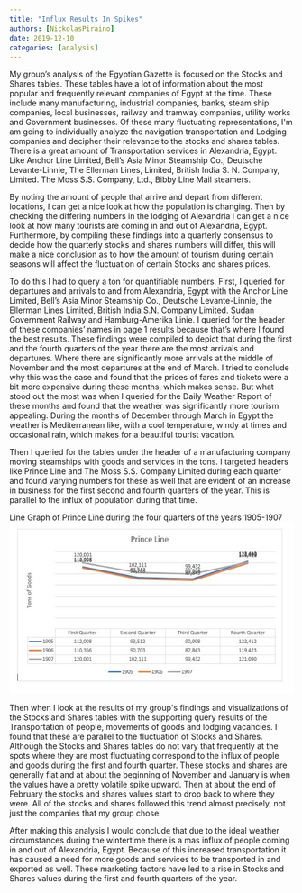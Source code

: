 ```yaml
---
title: "Influx Results In Spikes"
authors: [NickolasPiraino]
date: 2019-12-10
categories: [analysis]
---
```

My group’s analysis of the Egyptian Gazette is focused on the Stocks and Shares tables. These tables have a lot of information about the most popular and frequently relevant companies of Egypt at the time. These include many manufacturing, industrial companies, banks, steam ship companies, local businesses, railway and tramway companies, utility works and Government businesses. Of these many fluctuating representations, I'm am going to individually analyze the navigation transportation and Lodging companies and decipher their relevance to the stocks and shares tables. There is a great amount of Transportation services in Alexandria, Egypt. Like Anchor Line Limited, Bell’s Asia Minor Steamship Co., Deutsche Levante-Linnie, The Ellerman Lines, Limited, British India S. N. Company, Limited. The Moss S.S. Company, Ltd., Bibby Line Mail steamers.

By noting the amount of people that arrive and depart from different locations, I can get a nice look at how the population is changing. Then by checking the differing numbers in the lodging of Alexandria I can get a nice look at how many tourists are coming in and out of Alexandria, Egypt. Furthermore, by compiling these findings into a quarterly consensus to decide how the quarterly stocks and shares numbers will differ, this will make a nice conclusion as to how the amount of tourism during certain seasons will affect the fluctuation of certain Stocks and shares prices.

To do this I had to query a ton for quantifiable numbers. First, I queried for departures and arrivals to and from Alexandria, Egypt with the Anchor Line Limited, Bell’s Asia Minor Steamship Co., Deutsche Levante-Linnie, the Ellerman Lines Limited, British India S.N. Company Limited. Sudan Government Railway and Hamburg-Amerika Linie. I queried for the header of these companies’ names in page 1 results because that’s where I found the best results. These findings were compiled to depict that during the first and the fourth quarters of the year there are the most arrivals and departures. Where there are significantly more arrivals at the middle of November and the most departures at the end of March. I tried to conclude why this was the case and found that the prices of fares and tickets were a bit more expensive during these months, which makes sense. But what stood out the most was when I queried for the Daily Weather Report of these months and found that the weather was significantly more tourism appealing. During the months of December through March in Egypt the weather is Mediterranean like, with a cool temperature, windy at times and occasional rain, which makes for a beautiful tourist vacation.

Then I queried for the tables under the header of a manufacturing company moving steamships with goods and services in the tons. I targeted headers like Prince Line and The Moss S.S. Company Limited during each quarter and found varying numbers for these as well that are evident of an increase in business for the first second and fourth quarters of the year. This is parallel to the influx of population during that time.

Line Graph of Prince Line during the four quarters of the years 1905-1907
![Analysis-Photo.jpg](Analysis-Photo.jpg)

Then when I look at the results of my group's findings and visualizations of the Stocks and Shares tables with the supporting query results of the Transportation of people, movements of goods and lodging vacancies. I found that these are parallel to the fluctuation of Stocks and Shares. Although the Stocks and Shares tables do not vary that frequently at the spots where they are most fluctuating correspond to the influx of people and goods during the first and fourth quarter. These stocks and shares are generally flat and at about the beginning of November and January is when the values have a pretty volatile spike upward. Then at about the end of February the stocks and shares values start to drop back to where they were. All of the stocks and shares followed this trend almost precisely, not just the companies that my group chose.

After making this analysis I would conclude that due to the ideal weather circumstances during the wintertime there is a mas influx of people coming in and out of Alexandria, Egypt. Because of this increased transportation it has caused a need for more goods and services to be transported in and exported as well. These marketing factors have led to a rise in Stocks and Shares values during the first and fourth quarters of the year.
